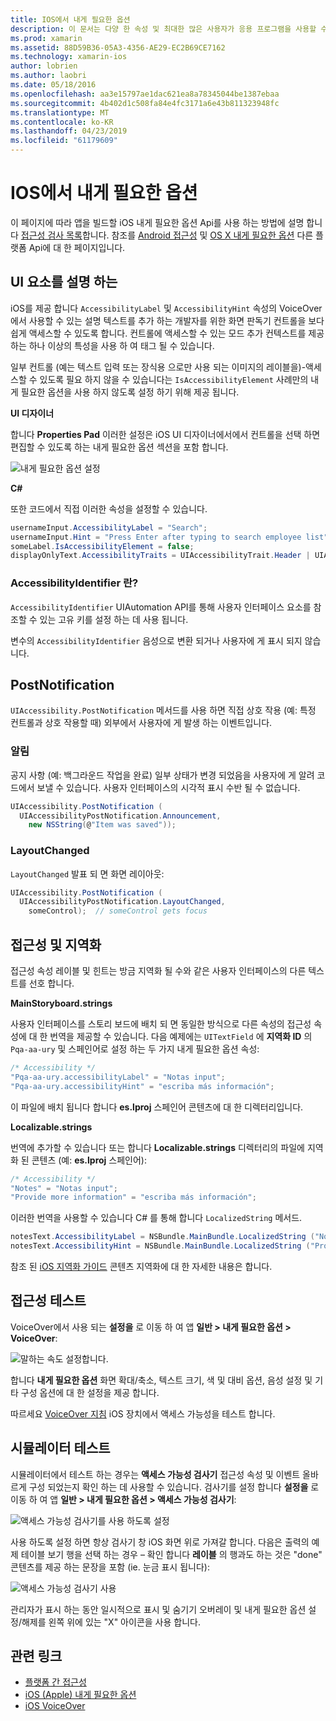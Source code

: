 ```yaml
---
title: IOS에서 내게 필요한 옵션
description: 이 문서는 다양 한 속성 및 최대한 많은 사용자가 응용 프로그램을 사용할 수 있도록 하려면 사용할 수 있는 기능을 설명 하는 iOS의 내게 필요한 옵션을 설명 합니다.
ms.prod: xamarin
ms.assetid: 88D59B36-05A3-4356-AE29-EC2B69CE7162
ms.technology: xamarin-ios
author: lobrien
ms.author: laobri
ms.date: 05/18/2016
ms.openlocfilehash: aa3e15797ae1dac621ea8a78345044be1387ebaa
ms.sourcegitcommit: 4b402d1c508fa84e4fc3171a6e43b811323948fc
ms.translationtype: MT
ms.contentlocale: ko-KR
ms.lasthandoff: 04/23/2019
ms.locfileid: "61179609"
---
```

# <a name="accessibility-on-ios"></a>IOS에서 내게 필요한 옵션

이 페이지에 따라 앱을 빌드할 iOS 내게 필요한 옵션 Api를 사용 하는 방법에 설명 합니다 [접근성 검사 목록](~/cross-platform/app-fundamentals/accessibility.md)합니다.
참조를 [Android 접근성](~/android/app-fundamentals/accessibility.md) 및 [OS X 내게 필요한 옵션](~/mac/app-fundamentals/accessibility.md) 다른 플랫폼 Api에 대 한 페이지입니다.

## <a name="describing-ui-elements"></a>UI 요소를 설명 하는

iOS를 제공 합니다 `AccessibilityLabel` 및 `AccessibilityHint` 속성의 VoiceOver에서 사용할 수 있는 설명 텍스트를 추가 하는 개발자를 위한 화면 판독기 컨트롤을 보다 쉽게 액세스할 수 있도록 합니다. 컨트롤에 액세스할 수 있는 모드 추가 컨텍스트를 제공 하는 하나 이상의 특성을 사용 하 여 태그 될 수 있습니다.

일부 컨트롤 (예는 텍스트 입력 또는 장식용 으로만 사용 되는 이미지의 레이블을)-액세스할 수 있도록 필요 하지 않을 수 있습니다는 `IsAccessibilityElement` 사례만의 내게 필요한 옵션을 사용 하지 않도록 설정 하기 위해 제공 됩니다.

**UI 디자이너**

합니다 **Properties Pad** 이러한 설정은 iOS UI 디자이너에서에서 컨트롤을 선택 하면 편집할 수 있도록 하는 내게 필요한 옵션 섹션을 포함 합니다.

![](accessibility-images/ios-designer-sml.png "내게 필요한 옵션 설정")

**C#**

또한 코드에서 직접 이러한 속성을 설정할 수 있습니다.

```csharp
usernameInput.AccessibilityLabel = "Search";
usernameInput.Hint = "Press Enter after typing to search employee list";
someLabel.IsAccessibilityElement = false;
displayOnlyText.AccessibilityTraits = UIAccessibilityTrait.Header | UIAccessibilityTrait.Selected;
```

### <a name="what-is-accessibilityidentifier"></a>AccessibilityIdentifier 란?

`AccessibilityIdentifier` UIAutomation API를 통해 사용자 인터페이스 요소를 참조할 수 있는 고유 키를 설정 하는 데 사용 됩니다.

변수의 `AccessibilityIdentifier` 음성으로 변환 되거나 사용자에 게 표시 되지 않습니다.

<a name="postnotification" />

## <a name="postnotification"></a>PostNotification

`UIAccessibility.PostNotification` 메서드를 사용 하면 직접 상호 작용 (예: 특정 컨트롤과 상호 작용할 때) 외부에서 사용자에 게 발생 하는 이벤트입니다.

### <a name="announcement"></a>알림

공지 사항 (예: 백그라운드 작업을 완료) 일부 상태가 변경 되었음을 사용자에 게 알려 코드에서 보낼 수 있습니다. 사용자 인터페이스의 시각적 표시 수반 될 수 없습니다.

```csharp
UIAccessibility.PostNotification (
  UIAccessibilityPostNotification.Announcement,
    new NSString(@"Item was saved"));
```

### <a name="layoutchanged"></a>LayoutChanged

`LayoutChanged` 발표 되 면 화면 레이아웃:

```csharp
UIAccessibility.PostNotification (
  UIAccessibilityPostNotification.LayoutChanged,
    someControl);  // someControl gets focus
```


## <a name="accessibility-and-localization"></a>접근성 및 지역화

접근성 속성 레이블 및 힌트는 방금 지역화 될 수와 같은 사용자 인터페이스의 다른 텍스트를 선호 합니다.

**MainStoryboard.strings**

사용자 인터페이스를 스토리 보드에 배치 되 면 동일한 방식으로 다른 속성의 접근성 속성에 대 한 번역을 제공할 수 있습니다. 다음 예제에는 `UITextField` 에 **지역화 ID** 의 `Pqa-aa-ury` 및 스페인어로 설정 하는 두 가지 내게 필요한 옵션 속성:

```csharp
/* Accessibility */
"Pqa-aa-ury.accessibilityLabel" = "Notas input";
"Pqa-aa-ury.accessibilityHint" = "escriba más información";
```

이 파일에 배치 됩니다 합니다 **es.lproj** 스페인어 콘텐츠에 대 한 디렉터리입니다.

**Localizable.strings**

번역에 추가할 수 있습니다 또는 합니다 **Localizable.strings** 디렉터리의 파일에 지역화 된 콘텐츠 (예: **es.lproj** 스페인어):

```csharp
/* Accessibility */
"Notes" = "Notas input";
"Provide more information" = "escriba más información";
```

이러한 번역을 사용할 수 있습니다 C# 를 통해 합니다 `LocalizedString` 메서드.

```csharp
notesText.AccessibilityLabel = NSBundle.MainBundle.LocalizedString ("Notes", "");
notesText.AccessibilityHint = NSBundle.MainBundle.LocalizedString ("Provide more information", "");
```

참조 된 [iOS 지역화 가이드](~/ios/app-fundamentals/localization/index.md) 콘텐츠 지역화에 대 한 자세한 내용은 합니다.

<a name="testing" />

## <a name="testing-accessibility"></a>접근성 테스트

VoiceOver에서 사용 되는 **설정을** 로 이동 하 여 앱 **일반 > 내게 필요한 옵션 > VoiceOver**:

![](accessibility-images/settings-sml.png "말하는 속도 설정합니다.")

합니다 **내게 필요한 옵션** 화면 확대/축소, 텍스트 크기, 색 및 대비 옵션, 음성 설정 및 기타 구성 옵션에 대 한 설정을 제공 합니다.

따르세요 [VoiceOver 지침](https://developer.apple.com/library/ios/technotes/TestingAccessibilityOfiOSApps/TestAccessibilityonYourDevicewithVoiceOver/TestAccessibilityonYourDevicewithVoiceOver.html) iOS 장치에서 액세스 가능성을 테스트 합니다.


## <a name="simulator-testing"></a>시뮬레이터 테스트

시뮬레이터에서 테스트 하는 경우는 **액세스 가능성 검사기** 접근성 속성 및 이벤트 올바르게 구성 되었는지 확인 하는 데 사용할 수 있습니다. 검사기를 설정 합니다 **설정을** 로 이동 하 여 앱 **일반 > 내게 필요한 옵션 > 액세스 가능성 검사기**:

![](accessibility-images/settings-inspector-sml.png "액세스 가능성 검사기를 사용 하도록 설정")

사용 하도록 설정 하면 항상 검사기 창 iOS 화면 위로 가져갈 합니다.
다음은 출력의 예제 테이블 보기 행을 선택 하는 경우 – 확인 합니다 **레이블** 의 행과도 하는 것은 "done" 콘텐츠를 제공 하는 문장을 포함 (ie. 눈금 표시 됩니다):

![](accessibility-images/tableview-a11y-sml.png "액세스 가능성 검사기 사용")

관리자가 표시 하는 동안 일시적으로 표시 및 숨기기 오버레이 및 내게 필요한 옵션 설정/해제를 왼쪽 위에 있는 "X" 아이콘을 사용 합니다.



## <a name="related-links"></a>관련 링크

- [플랫폼 간 접근성](~/cross-platform/app-fundamentals/accessibility.md)
- [iOS (Apple) 내게 필요한 옵션](https://developer.apple.com/library/ios/documentation/UserExperience/Conceptual/iPhoneAccessibility/Accessibility_on_iPhone/Accessibility_on_iPhone.html)
- [iOS VoiceOver](http://www.apple.com/accessibility/ios/voiceover/)
